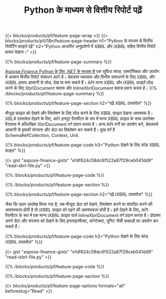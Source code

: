 ﻿---
title: Python के माध्यम से वित्तीय रिपोर्ट पढ़ें
url: /hi/python-net/view/
description:  वित्तीय रिपोर्ट देखने के लिए Python कोड XBRL और iXBRL फ़ाइलें Python लाइब्रेरी के माध्यम से।
---
{{< blocks/products/pf/feature-page-wrap >}}
{{< blocks/products/pf/i18n/feature-page-header h1="Python के माध्यम से वित्तीय रिपोर्टिंग फ़ाइलें पढ़ें" h2="Python आधारित अनुप्रयोगों में XBRL और iXBRL सहित वित्तीय रिपोर्ट प्रारूप देखना।" >}}

{{% blocks/products/pf/feature-page-summary %}}

[Aspose.Finance Python के लिए .NET के माध्यम से](https://products.aspose.com/finance/python-net/) एक सुविधा संपन्न, एक्स्टेंसिबल और उपयोग में आसान वित्तीय रिपोर्ट संसाधन API है। डेवलपर व्यवसाय और वित्तीय समाधानों के लिए XBRL और iXBRL प्रारूप आसानी से लोड, देख या बना सकते हैं। API मान्य XBRL और iXBRL फ़ाइलें लोड करने के लिए XbrlDocument क्लास और InlineXbrlDocument क्लास प्रदान करता है।
{{% /blocks/products/pf/feature-page-summary %}}

{{% blocks/products/pf/feature-page-section h2="पढ़ें XBRL दस्तावेज़" %}}

मौजूदा फ़ाइल को देखने और विश्लेषण के लिए लोड करने के लिए XBRL फ़ाइल देखना आवश्यक है। XBLR दस्तावेज़ देखने के लिए, API इनपुट पैरामीटर के रूप में मान्य XBRL फ़ाइल के साथ उपरोक्त पैराग्राफ में उल्लिखित XbrlDocument वर्ग प्रदान करता है। अन्य API वर्गों का उपयोग करें, डेवलपर्स आसानी से इसकी संरचना और डेटा का विश्लेषण कर सकते हैं। कुछ वर्ग हैं SchemaRefCollection, Context, Unit.

{{% blocks/products/pf/feature-page-code h3="Python देखने के लिए कोड XBRL फ़ाइल" %}}

{{< gist "aspose-finance-gists" "e1df624c58dc6f522a87f29ceb041dd9" "read-xbrl-file.py" >}} 

{{% /blocks/products/pf/feature-page-code %}}

{{% /blocks/products/pf/feature-page-section %}}

{{% blocks/products/pf/feature-page-section h2="पढ़ें iXBRL दस्तावेज़" %}}

जैसा कि ऊपर उल्लेख किया गया है, जब मौजूदा डेटा को देखने, विश्लेषण करने या संपादित करने की आवश्यकता होती है तो iXBRL फ़ाइल को पढ़ने की आवश्यकता होती है। इसे देखने के लिए, API पैरामीटर के रूप में एक मान्य iXBRL फ़ाइल वाले InlineXbrlDocument वर्ग प्रदान करता है। प्रोग्रामर अपने डेटा और संरचना को देखने के लिए इनलाइनफैक्ट, कॉन्टेक्स्ट, यूनिट जैसी कक्षाओं का उपयोग कर सकते हैं। 

{{% blocks/products/pf/feature-page-code h3="Python देखने के लिए कोड iXBRL दस्तावेज़" %}}

{{< gist "aspose-finance-gists" "e1df624c58dc6f522a87f29ceb041dd9" "read-ixbrl-file.py" >}}

{{% /blocks/products/pf/feature-page-code %}}

{{% /blocks/products/pf/feature-page-section %}}

{{< blocks/products/pf/feature-page-options formats="all" beforeslug="Read" >}}
